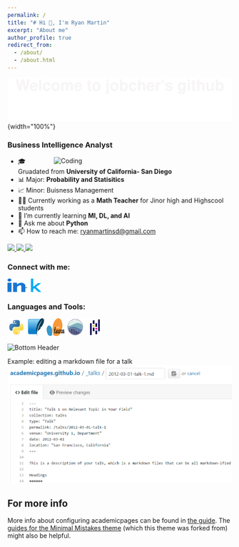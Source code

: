 ```yaml
---
permalink: /
title: "# Hi 👋, I'm Ryan Martin"
excerpt: "About me"
author_profile: true
redirect_from: 
  - /about/
  - /about.html
---
```


![Image](https://raw.githubusercontent.com/BEPb/BEPb/5c63fa170d1cbbb0b1974f05a3dbe6aca3f5b7f3/assets/Bottom_up.svg){width="100%"}



### Business Intelligence Analyst

<img align="right" alt="Coding" width="400" src="https://assets.editorial.aetnd.com/uploads/2009/11/yosemite-3.jpg">

- 🎓 Gruadated from **University of California- San Diego** 
- 📊 Major: **Probability and Statisitics** 
- 📈 Minor: Buisness Management
- 👨‍🏫 Currently working as a **Math Teacher** for Jinor high and Highscool students
- 🌱 I’m currently learning **MI, DL, and AI**
- 💬 Ask me about **Python**
- 📫 How to reach me: [ryanmartinsd@gmail.com](mailto:ryanmartinsd@gmail.com)

<div>
  <a href="https://www.linkedin.com/in/ryanmartinusa" target="_blank">
    <img src="https://img.shields.io/badge/LinkedIn-0077B5?style=for-the-badge&logo=linkedin&logoColor=white" target="_blank">
  </a>
  <a href="https://github.com/Ryan1Marti" target="_blank">
    <img src="https://img.shields.io/badge/GitHub-100000?style=for-the-badge&logo=github&logoColor=white" target="_blank">
  </a>
  <a href="mailto:ryanmartinsd@gmail.com">
    <img src="https://img.shields.io/badge/-Gmail-%23333?style=for-the-badge&logo=gmail&logoColor=white" target="_blank">
  </a>
</div>

### Connect with me:

<p align="left">
  <a href="https://linkedin.com/in/ryanmartinusa" target="blank">
    <img align="center" src="https://raw.githubusercontent.com/teamedwardforever/Readme-Generator/71f25dd8b98329b168142a6b782a107b75eab178/svg/Social/linked-in-alt.svg" alt="ryanmartinusa" height="30" width="40" />
  </a>
  <a href="https://kaggle.com/ryanmartinsd" target="blank">
    <img align="center" src="https://raw.githubusercontent.com/teamedwardforever/Readme-Generator/71f25dd8b98329b168142a6b782a107b75eab178/svg/Social/kaggle.svg" alt="ryanmartinsd" height="30" width="40" />
  </a>
</p>

### Languages and Tools:

<p align="left">
  <img src="https://raw.githubusercontent.com/teamedwardforever/Readme-Generator/71f25dd8b98329b168142a6b782a107b75eab178/svg/Skills/Languages/python-original.svg" alt="Python" width="40" height="40"/>
  <img src="https://raw.githubusercontent.com/teamedwardforever/Readme-Generator/71f25dd8b98329b168142a6b782a107b75eab178/svg/Skills/Database/sqlite-icon.svg" alt="Sqlite" width="40" height="40"/>
  <img src="https://raw.githubusercontent.com/teamedwardforever/Readme-Generator/71f25dd8b98329b168142a6b782a107b75eab178/svg/Skills/ML/Scikit_learn_logo_small.svg" alt="Scikit" width="40" height="40"/>
  <img src="https://raw.githubusercontent.com/teamedwardforever/Readme-Generator/71f25dd8b98329b168142a6b782a107b75eab178/svg/Skills/ML/logo-mark-lightbg.svg" alt="SeaBorn" width="40" height="40"/>
  <img src="https://raw.githubusercontent.com/teamedwardforever/Readme-Generator/71f25dd8b98329b168142a6b782a107b75eab178/svg/Skills/ML/pandas-original.svg" alt="Pandas" width="40" height="40"/>
</p>

![Bottom Header](https://raw.githubusercontent.com/Trilokia/Trilokia/379277808c61ef204768a61bbc5d25bc7798ccf1/bottom_header.svg)


Example: editing a markdown file for a talk
![Editing a markdown file for a talk](/images/editing-talk.png)

For more info
------
More info about configuring academicpages can be found in [the guide](https://academicpages.github.io/markdown/). The [guides for the Minimal Mistakes theme](https://mmistakes.github.io/minimal-mistakes/docs/configuration/) (which this theme was forked from) might also be helpful.
